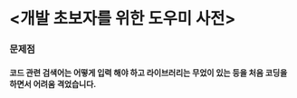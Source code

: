 #  <개발 초보자를 위한 도우미 사전>

<h3>문제점</h3>

<h4>코드 관련 검색어는 어떻게 입력 해야 하고 라이브러리는 무었이 있는 등을 처음 코딩을 하면서 어려움 격었습니다.  </h4>

